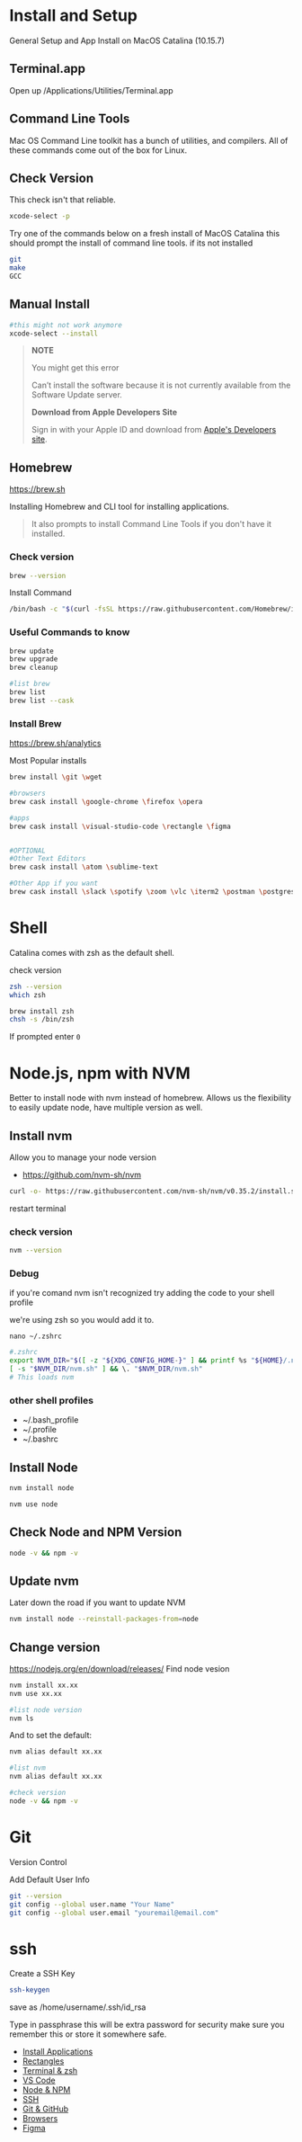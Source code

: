 # Install and Setup

General Setup and App Install on MacOS Catalina (10.15.7)

## Terminal.app

Open up /Applications/Utilities/Terminal.app

## Command Line Tools

Mac OS Command Line toolkit has a bunch of utilities, and compilers. All of these commands come out of the box for Linux.

## Check Version

This check isn't that reliable.

```sh
xcode-select -p
```

Try one of the commands below on a fresh install of MacOS Catalina this should prompt the install of command line tools. if its not installed

```sh
git
make
GCC
```

## Manual Install

```sh
#this might not work anymore
xcode-select --install
```

> **NOTE**
>
> You might get this error
>
> Can’t install the software because it is not currently available from the Software Update server.
>
> **Download from Apple Developers Site**
>
> Sign in with your Apple ID and download from [Apple's Developers site](https://developer.apple.com/download/more/?=command%20line%20tools 'Mac OS Command Line Tool').

## Homebrew

https://brew.sh

Installing Homebrew and CLI tool for installing applications.

> It also prompts to install Command Line Tools if you don't have it installed.

### Check version

```sh
brew --version
```

Install Command

```sh
/bin/bash -c "$(curl -fsSL https://raw.githubusercontent.com/Homebrew/install/master/install.sh)"
```

### Useful Commands to know

```sh
brew update
brew upgrade
brew cleanup

#list brew
brew list
brew list --cask
```

### Install Brew

https://brew.sh/analytics

Most Popular installs

```sh
brew install \git \wget
```

```sh
#browsers
brew cask install \google-chrome \firefox \opera

#apps
brew cask install \visual-studio-code \rectangle \figma


#OPTIONAL
#Other Text Editors
brew cask install \atom \sublime-text

#Other App if you want
brew cask install \slack \spotify \zoom \vlc \iterm2 \postman \postgres

```

# Shell

Catalina comes with zsh as the default shell.

check version

```sh
zsh --version
which zsh
```

```sh
brew install zsh
chsh -s /bin/zsh
```

If prompted enter `0`

# Node.js, npm with NVM

Better to install node with nvm instead of homebrew. Allows us the flexibility to easily update node, have multiple version as well.

## Install nvm

Allow you to manage your node version

- https://github.com/nvm-sh/nvm

```sh
curl -o- https://raw.githubusercontent.com/nvm-sh/nvm/v0.35.2/install.sh | bash
```

restart terminal

### check version

```sh
nvm --version
```

### Debug

if you're comand nvm isn't recognized try adding the code to your shell profile

we're using zsh so you would add it to.

```
nano ~/.zshrc
```

```sh
#.zshrc
export NVM_DIR="$([ -z "${XDG_CONFIG_HOME-}" ] && printf %s "${HOME}/.nvm" || printf %s "${XDG_CONFIG_HOME}/nvm")"
[ -s "$NVM_DIR/nvm.sh" ] && \. "$NVM_DIR/nvm.sh"
# This loads nvm
```

### other shell profiles

- ~/.bash_profile
- ~/.profile
- ~/.bashrc

## Install Node

```sh
nvm install node
```

```sh
nvm use node
```

## Check Node and NPM Version

```sh
node -v && npm -v
```

## Update nvm

Later down the road if you want to update NVM

```sh
nvm install node --reinstall-packages-from=node
```

## Change version

https://nodejs.org/en/download/releases/
Find node vesion

```sh
nvm install xx.xx
nvm use xx.xx

#list node version
nvm ls
```

And to set the default:

```sh
nvm alias default xx.xx

#list nvm
nvm alias default xx.xx

#check version
node -v && npm -v
```

# Git

Version Control

Add Default User Info

```sh
git --version
git config --global user.name "Your Name"
git config --global user.email "youremail@email.com"
```

# ssh

Create a SSH Key

```sh
ssh-keygen
```

save as /home/username/.ssh/id_rsa

Type in passphrase this will be extra password for security make sure you remember this or store it somewhere safe.

- [Install Applications](02-install-and-setup.md)
- [Rectangles](03-rectangles.md)
- [Terminal & zsh](04-setup-terminal-zsh.md)
- [VS Code](05-vscode.md)
- [Node & NPM](06-node-npm.md)
- [SSH](07-ssh.md)
- [Git & GitHub](08-git-setup.md)
- [Browsers](09-browsers.md)
- [Figma](10-figma.md)
